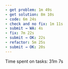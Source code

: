 ```yaml
---
- get problem: 1m 49s
- get solution: 8m 10s
- code: 6m 24s
- check and no fix: 1m 11s
- submit → WA: 4s
- fix: 7m 22s
- submit → OK: 22s
- refactor: 5m 25s
- submit → OK: 20s
---
```

Time spent on tasks: 31m 7s
